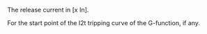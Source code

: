 The release current in [x In].


<!-- comment -->


For the start point of the I2t tripping curve of the G-function, if any.


